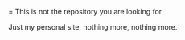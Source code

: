 = This is not the repository you are looking for

Just my personal site, nothing more, nothing more.
